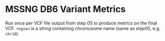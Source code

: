 # MSSNG DB6 Variant Metrics
Run once per VCF file output from step 05 to produce metrics on the final VCF.
`region` is a string containing chromosome name (same as step05, e.g. `chr10`).
